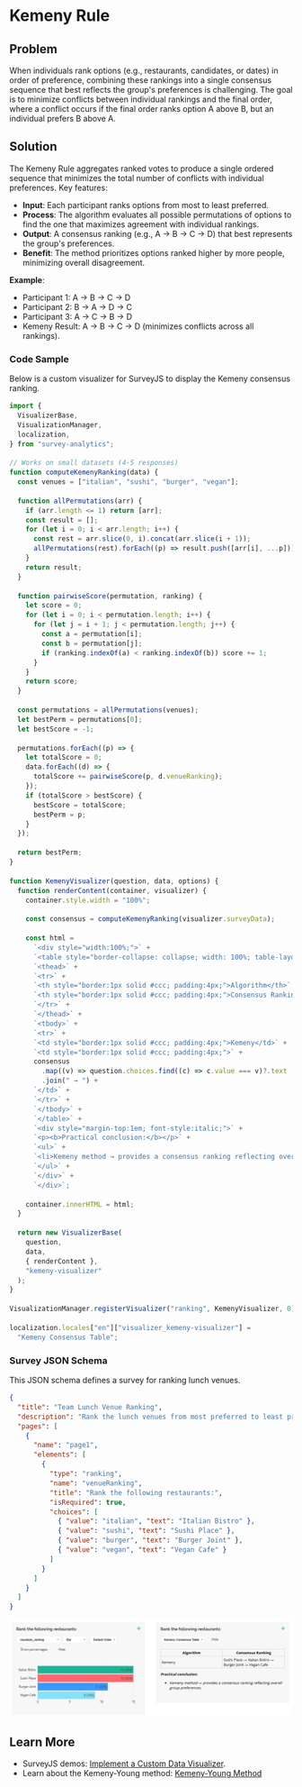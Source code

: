 # Kemeny Rule

## Problem
When individuals rank options (e.g., restaurants, candidates, or dates) in order of preference, combining these rankings into a single consensus sequence that best reflects the group's preferences is challenging. The goal is to minimize conflicts between individual rankings and the final order, where a conflict occurs if the final order ranks option A above B, but an individual prefers B above A.

## Solution
The Kemeny Rule aggregates ranked votes to produce a single ordered sequence that minimizes the total number of conflicts with individual preferences. Key features:

- **Input**: Each participant ranks options from most to least preferred.
- **Process**: The algorithm evaluates all possible permutations of options to find the one that maximizes agreement with individual rankings.
- **Output**: A consensus ranking (e.g., A → B → C → D) that best represents the group's preferences.
- **Benefit**: The method prioritizes options ranked higher by more people, minimizing overall disagreement.

**Example**:
- Participant 1: A → B → C → D
- Participant 2: B → A → D → C
- Participant 3: A → C → B → D
- Kemeny Result: A → B → C → D (minimizes conflicts across all rankings).

### Code Sample
Below is a custom visualizer for SurveyJS to display the Kemeny consensus ranking.

```javascript
import {
  VisualizerBase,
  VisualizationManager,
  localization,
} from "survey-analytics";

// Works on small datasets (4-5 responses)
function computeKemenyRanking(data) {
  const venues = ["italian", "sushi", "burger", "vegan"];

  function allPermutations(arr) {
    if (arr.length <= 1) return [arr];
    const result = [];
    for (let i = 0; i < arr.length; i++) {
      const rest = arr.slice(0, i).concat(arr.slice(i + 1));
      allPermutations(rest).forEach((p) => result.push([arr[i], ...p]));
    }
    return result;
  }

  function pairwiseScore(permutation, ranking) {
    let score = 0;
    for (let i = 0; i < permutation.length; i++) {
      for (let j = i + 1; j < permutation.length; j++) {
        const a = permutation[i];
        const b = permutation[j];
        if (ranking.indexOf(a) < ranking.indexOf(b)) score += 1;
      }
    }
    return score;
  }

  const permutations = allPermutations(venues);
  let bestPerm = permutations[0];
  let bestScore = -1;

  permutations.forEach((p) => {
    let totalScore = 0;
    data.forEach((d) => {
      totalScore += pairwiseScore(p, d.venueRanking);
    });
    if (totalScore > bestScore) {
      bestScore = totalScore;
      bestPerm = p;
    }
  });

  return bestPerm;
}

function KemenyVisualizer(question, data, options) {
  function renderContent(container, visualizer) {
    container.style.width = "100%";

    const consensus = computeKemenyRanking(visualizer.surveyData);

    const html =
      `<div style="width:100%;">` +
      `<table style="border-collapse: collapse; width: 100%; table-layout: fixed;">` +
      `<thead>` +
      `<tr>` +
      `<th style="border:1px solid #ccc; padding:4px;">Algorithm</th>` +
      `<th style="border:1px solid #ccc; padding:4px;">Consensus Ranking</th>` +
      `</tr>` +
      `</thead>` +
      `<tbody>` +
      `<tr>` +
      `<td style="border:1px solid #ccc; padding:4px;">Kemeny</td>` +
      `<td style="border:1px solid #ccc; padding:4px;">` +
      consensus
        .map((v) => question.choices.find((c) => c.value === v)?.text || v)
        .join(" → ") +
      `</td>` +
      `</tr>` +
      `</tbody>` +
      `</table>` +
      `<div style="margin-top:1em; font-style:italic;">` +
      `<p><b>Practical conclusion:</b></p>` +
      `<ul>` +
      `<li>Kemeny method → provides a consensus ranking reflecting overall group preferences.</li>` +
      `</ul>` +
      `</div>` +
      `</div>`;

    container.innerHTML = html;
  }

  return new VisualizerBase(
    question,
    data,
    { renderContent },
    "kemeny-visualizer"
  );
}

VisualizationManager.registerVisualizer("ranking", KemenyVisualizer, 0);

localization.locales["en"]["visualizer_kemeny-visualizer"] =
  "Kemeny Consensus Table";
```

### Survey JSON Schema
This JSON schema defines a survey for ranking lunch venues.

```json
{
  "title": "Team Lunch Venue Ranking",
  "description": "Rank the lunch venues from most preferred to least preferred.",
  "pages": [
    {
      "name": "page1",
      "elements": [
        {
          "type": "ranking",
          "name": "venueRanking",
          "title": "Rank the following restaurants:",
          "isRequired": true,
          "choices": [
            { "value": "italian", "text": "Italian Bistro" },
            { "value": "sushi", "text": "Sushi Place" },
            { "value": "burger", "text": "Burger Joint" },
            { "value": "vegan", "text": "Vegan Cafe" }
          ]
        }
      ]
    }
  ]
}
```

![Kemeny Method Visualization](./kemeny-rule.png)


## Learn More
- SurveyJS demos: [Implement a Custom Data Visualizer](https://surveyjs.io/dashboard/examples/custom-survey-data-visualizer/).
 - Learn about the Kemeny-Young method: [Kemeny-Young Method](https://en.wikipedia.org/wiki/Kemeny-Young_method)